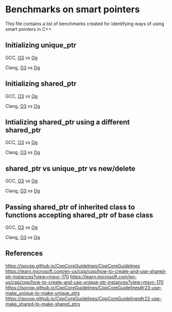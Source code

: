 # Benchmarks on smart pointers

This file contains a list of benchmarks created for identifying ways of using smart pointers in C++

## Initializing unique_ptr

GCC, [O3](https://quick-bench.com/q/ACnNT3zXRrjS1NP9PWIw8VzIdU4) vs [Og](https://quick-bench.com/q/b2Ss8pWI7K_oUpZ6RThb3pylBsg)

Clang, [O3](https://quick-bench.com/q/a0z0UfF_gyIrnDFSs9Msu1Ifd6w) vs [Og](https://quick-bench.com/q/a0z0UfF_gyIrnDFSs9Msu1Ifd6w)

## Initializing shared_ptr
GCC, [O3](https://quick-bench.com/q/ZM8HlIUV4ahbiSrDwCEHIuYBPj0) vs [Og](https://quick-bench.com/q/TPfEP7KuVfanfCkrfmmqBDfsnDw)

Clang, [O3](https://quick-bench.com/q/6OTtHNQnqE3SlOOfPf8kRxSxyyE) vs [Og](https://quick-bench.com/q/kxZEjLoWGhDZu_OFEJLOhn0ssqM)

## Intializing shared_ptr using a different shared_ptr

GCC, [O3](https://quick-bench.com/q/XtDGcjlb4eifKfndqHRX878_E_0) vs [Og](https://quick-bench.com/q/Mc2b7BgzhbGYUJ0UURDEXNWzvRI)

Clang, [O3](https://quick-bench.com/q/VQh0_Hh4_tH4v1LwJkIHwtKM_UQ) vs [Og](https://quick-bench.com/q/Y5Y_GxGTEqm4123955sFI6Qv_Vw)

## shared_ptr vs unique_ptr vs new/delete

GCC, [O3](https://quick-bench.com/q/tiMEhw8c69s7audDHJJmo0wfhb4) vs [Og](https://quick-bench.com/q/EBaFFkefA7wjN6kugjh7feGCxHo)

Clang, [O3](https://quick-bench.com/q/yg0HMXW2Bk3YFYsh7kjEnqn9DRY) vs [Og](https://quick-bench.com/q/ueIcar-K86k_E43DCd_41cxzxN8)

## Passing shared_ptr of inherited class to functions accepting shared_ptr of base class

GCC, [O3](https://quick-bench.com/q/5uq2818GQKE4dAxVJNpYjL_qgqc) vs [Og](https://quick-bench.com/q/0HxHf2YBVh55j0S9pJ07osMpGDc)

Clang, [O3](https://quick-bench.com/q/7mpk5XnvwHUyGEAKuKIfy2yXQmI) vs [Og](https://quick-bench.com/q/dH4ktywTa8IYhIDe0_mSXvGgEDQ)

## References

https://isocpp.github.io/CppCoreGuidelines/CppCoreGuidelines
https://learn.microsoft.com/en-us/cpp/cpp/how-to-create-and-use-shared-ptr-instances?view=msvc-170
https://learn.microsoft.com/en-us/cpp/cpp/how-to-create-and-use-unique-ptr-instances?view=msvc-170
https://isocpp.github.io/CppCoreGuidelines/CppCoreGuidelines#r23-use-make_unique-to-make-unique_ptrs
https://isocpp.github.io/CppCoreGuidelines/CppCoreGuidelines#r22-use-make_shared-to-make-shared_ptrs

